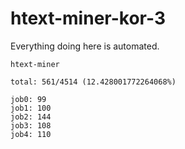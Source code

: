 # htext-miner-kor-3

Everything doing here is automated.

```
htext-miner

total: 561/4514 (12.428001772264068%)

job0: 99
job1: 100
job2: 144
job3: 108
job4: 110
```